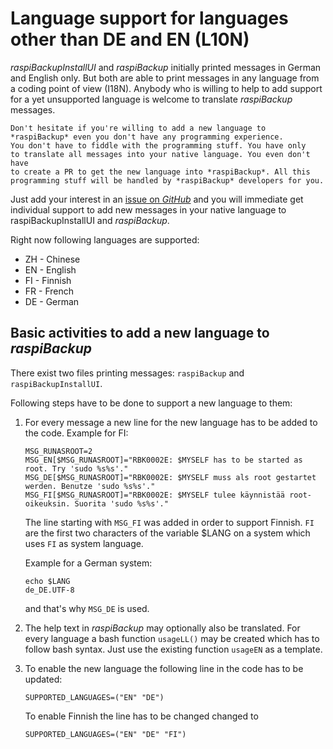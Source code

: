 # Language support for languages other than DE and EN (L10N)

*raspiBackupInstallUI* and *raspiBackup* initially printed messages in German and English only.
But both are able to print messages in any language from a coding point of view (I18N).
Anybody who is willing to help to add support for a yet unsupported language is welcome
to translate *raspiBackup* messages.

``` admonish info title="Note"
Don't hesitate if you're willing to add a new language to *raspiBackup* even you don't have any programming experience.
You don't have to fiddle with the programming stuff. You have only
to translate all messages into your native language. You even don't have
to create a PR to get the new language into *raspiBackup*. All this programming stuff will be handled by *raspiBackup* developers for you.
```

Just add your interest in an [issue on *GitHub*](https://github.com/framps/raspiBackup/issues) and
you will immediate get individual support to add new messages in your native language
to raspiBackupInstallUI and *raspiBackup*.

Right now following languages are supported:

  - ZH - Chinese
  - EN - English
  - FI - Finnish
  - FR - French
  - DE - German

## Basic activities to add a new language to *raspiBackup*

There exist two files printing messages: `raspiBackup` and `raspiBackupInstallUI`.

Following steps have to be done to support a new language to them:

1. For every message a new line for the new language has to be added to the code. Example for FI:

   ```
   MSG_RUNASROOT=2
   MSG_EN[$MSG_RUNASROOT]="RBK0002E: $MYSELF has to be started as root. Try 'sudo %s%s'."
   MSG_DE[$MSG_RUNASROOT]="RBK0002E: $MYSELF muss als root gestartet werden. Benutze 'sudo %s%s'."
   MSG_FI[$MSG_RUNASROOT]="RBK0002E: $MYSELF tulee käynnistää root-oikeuksin. Suorita 'sudo %s%s'."
   ```

   The line starting with `MSG_FI` was added in order to support Finnish.
   `FI` are the first two characters of the variable $LANG on a system which uses `FI` as system language.

   Example for a German system:
   ```
   echo $LANG
   de_DE.UTF-8
   ```
   and that's why `MSG_DE` is used.

1. The help text in *raspiBackup* may optionally also be translated.
   For every language a bash function `usageLL()` may be created which has to follow bash syntax.
   Just use the existing function `usageEN` as a template.

1. To enable the new language the following line in the code has to be updated:
   ```
   SUPPORTED_LANGUAGES=("EN" "DE")
   ```
   To enable Finnish the line has to be changed changed to
   ```
   SUPPORTED_LANGUAGES=("EN" "DE" "FI")
   ```

[.de]: ../../de/src/local-language-support-for-languages-other-than-de-and-en-l10n.md

[.source]: https://linux-tips-and-tricks.de/en/raspibackupcategoried/603-raspibackup-local-language-support-for-languages-other-than-de-and-en-l10n
[.source]: https://linux-tips-and-tricks.de/de/raspibackupcategoried/603-raspibackup-local-language-support-for-languages-other-than-de-and-en-l10n

[.status]: rst
